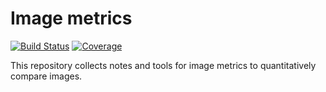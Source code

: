 # Image metrics
[![Build Status](https://github.com/emmt/ImageMetrics.jl/actions/workflows/CI.yml/badge.svg?branch=main)](https://github.com/emmt/ImageMetrics.jl/actions/workflows/CI.yml?query=branch%3Amain)
[![Coverage](https://codecov.io/gh/emmt/ImageMetrics.jl/branch/main/graph/badge.svg)](https://codecov.io/gh/emmt/ImageMetrics.jl)

This repository collects notes and tools for image metrics to quantitatively
compare images.
